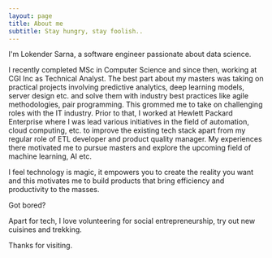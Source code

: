 ```yaml
---
layout: page
title: About me
subtitle: Stay hungry, stay foolish..
---
```


I'm Lokender Sarna, a software engineer passionate about data science. 

I recently completed MSc in Computer Science and since then, working at CGI Inc as Technical Analyst. The best part about my masters was taking on practical projects involving predictive analytics, deep learning models, server design etc. and solve them with industry best practices like agile methodologies, pair programming. This grommed me to take on challenging roles with the IT industry. Prior to that, I worked at Hewlett Packard Enterprise where I was lead various initiatives in the field of automation, cloud computing, etc. to improve the existing tech stack apart from my regular role of ETL developer and product quality manager. My experiences there motivated me to pursue masters and explore the upcoming field of machine learning, AI etc. 

I feel technology is magic, it empowers you to create the reality you want and this motivates me to build products that bring efficiency and productivity to the masses.  

Got bored?

Apart for tech, I love volunteering for social entrepreneurship, try out new cuisines and trekking. 

Thanks for visiting.
